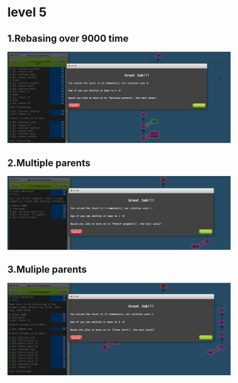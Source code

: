 # level 5

## 1.Rebasing over 9000 time
![alt text](image-14.png)

## 2.Multiple parents
![alt text](image-15.png)

## 3.Muliple parents
![alt text](image-16.png)
